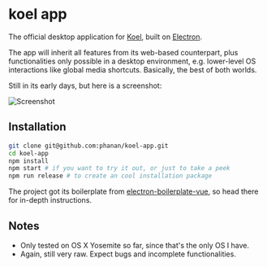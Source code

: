 koel app
==============

The official desktop application for [Koel](https://github.com/phanan/koel), built on [Electron](http://electron.atom.io/).

The app will inherit all features from its web-based counterpart, plus functionalities only possible in a desktop environment, e.g. lower-level OS interactions like global media shortcuts. Basically, the best of both worlds.

Still in its early days, but here is a screenshot:

![Screenshot](http://koel.phanan.net/dist/img/app.jpg)

## Installation

```bash
git clone git@github.com:phanan/koel-app.git
cd koel-app
npm install
npm start # if you want to try it out, or just to take a peek
npm run release # to create an cool installation package
```

The project got its boilerplate from [electron-boilerplate-vue](https://github.com/bradstewart/electron-boilerplate-vue), so head there for in-depth instructions.

## Notes

* Only tested on OS X Yosemite so far, since that's the only OS I have.
* Again, still very raw. Expect bugs and incomplete functionalities.
